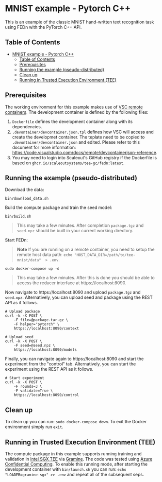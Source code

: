 # MNIST example - Pytorch C++
This is an example of the classic MNIST hand-written text recognition task using FEDn with the PyTorch C++ API.

## Table of Contents
- [MNIST example - Pytorch C++](#mnist-example---pytorch-c)
  - [Table of Contents](#table-of-contents)
  - [Prerequisites](#prerequisites)
  - [Running the example (pseudo-distributed)](#running-the-example-pseudo-distributed)
  - [Clean up](#clean-up)
  - [Running in Trusted Execution Environment (TEE)](#running-in-trusted-execution-environment-tee)

## Prerequisites
The working environment for this example makes use of [VSC remote containers](https://code.visualstudio.com/docs/remote/containers). The development container is defined by the following files:

1. `Dockerfile` defines the development container along with its dependencies.
2. `.devontainer/devcontainer.json.tpl` defines how VSC will access and create the developmet container. The teplate need to be copied to `.devontainer/devcontainer.json` and edited. Please refer to this document for more information: https://code.visualstudio.com/docs/remote/devcontainerjson-reference.
3. You may need to login into Scaleout's GitHub registry if the Dockerfile is based on `ghcr.io/scaleoutsystems/tee-gc/fedn:latest`.
 
## Running the example (pseudo-distributed)

Download the data:
```
bin/download_data.sh
```

Build the compute package and train the seed model:
```
bin/build.sh
```
> This may take a few minutes. After completion `package.tgz` and `seed.npz` should be built in your current working directory.

Start FEDn:
> **Note** If you are running on a remote container, you need to setup the remote host data path: `echo "HOST_DATA_DIR=/path/to/tee-mnist/data"  > .env`.
```
sudo docker-compose up -d
```
> This may take a few minutes. After this is done you should be able to access the reducer interface at https://localhost:8090.

Now navigate to https://localhost:8090 and upload `package.tgz` and `seed.npz`. Alternatively, you can upload seed and package using the REST API as it follows.
```
# Upload package
curl -k -X POST \
    -F file=@package.tar.gz \
    -F helper="pytorch" \
    https://localhost:8090/context

# Upload seed
curl -k -X POST \
    -F seed=@seed.npz \
    https://localhost:8090/models
```

Finally, you can navigate again to https://localhost:8090 and start the experiment from the "control" tab. Alternatively, you can start the experiment using the REST API as it follows.
```
# Start experiment
curl -k -X POST \
    -F rounds=3 \
    -F validate=True \
    https://localhost:8090/control
```

## Clean up
To clean up you can run: `sudo docker-compose down`. To exit the Docker environment simply run `exit`.

## Running in Trusted Execution Environment (TEE)
The compute package in this example supports running training and validation in [Intel SGX TEE](https://www.intel.com/content/www/us/en/developer/tools/software-guard-extensions/overview.html) via [Gramine](https://grapheneproject.io). The code was tested using [Azure Confidential Computing](https://azure.microsoft.com/en-us/solutions/confidential-compute). To enable this running mode, after starting the development container with `bin/launch.sh` you can run: `echo "LOADER=gramine-sgx" >> .env` and repeat all of the subsequent seps.